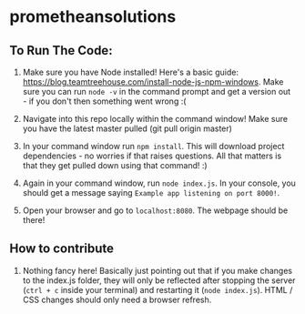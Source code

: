 # prometheansolutions

## To Run The Code:
1. Make sure you have Node installed! Here's a basic guide: https://blog.teamtreehouse.com/install-node-js-npm-windows. Make sure you can run `node -v` in the command prompt and get a version out - if you don't then something went wrong :( 

2. Navigate into this repo locally within the command window! Make sure you have the latest master pulled (git pull origin master)

3. In your command window run `npm install`. This will download project dependencies - no worries if that raises questions. All that matters is that they get pulled down using that command! :) 

4. Again in your command window, run `node index.js`. In your console, you should get a message saying `Example app listening on port 8000!`. 

5. Open your browser and go to `localhost:8080`. The webpage should be there!

## How to contribute
1. Nothing fancy here! Basically just pointing out that if you make changes to the index.js folder, they will only be reflected after stopping the server (`ctrl + c` inside your terminal) and restarting it (`node index.js`). HTML / CSS changes should only need a browser refresh.
